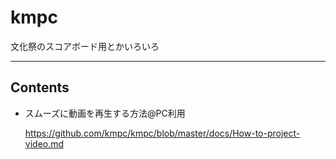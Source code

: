 # kmpc

文化祭のスコアボード用とかいろいろ

-------

## Contents

- スムーズに動画を再生する方法@PC利用

  https://github.com/kmpc/kmpc/blob/master/docs/How-to-project-video.md
